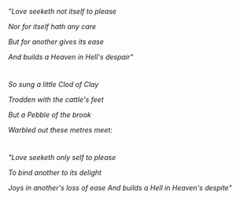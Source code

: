 *"Love seeketh not itself to please*

*Nor for itself hath any care*

*But for another gives its ease*

*And builds a Heaven in Hell's despair"*
#

*So sung a little Clod of Clay*

*Trodden with the cattle's feet*

*But a Pebble of the brook*

*Warbled out these metres meet:*

#

*"Love seeketh only self to please*

*To bind another to its delight*

*Joys in another's loss of ease*
*And builds a Hell in Heaven's despite"*
